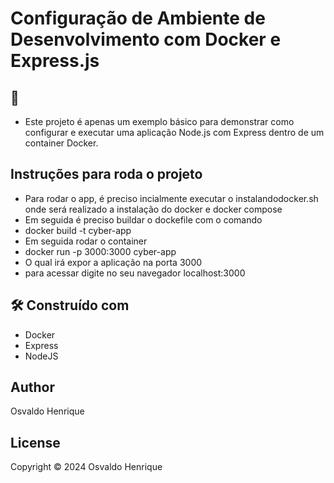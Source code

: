 # Configuração de Ambiente de Desenvolvimento com Docker e Express.js
## 🚀 
* Este projeto é apenas um exemplo básico para demonstrar como configurar e executar uma aplicação Node.js com Express dentro de um container Docker.

## Instruções para roda o projeto

* Para rodar o app, é preciso incialmente executar o instalandodocker.sh onde será realizado a instalação do docker e docker compose
* Em seguida é preciso buildar o dockefile com o comando 
* docker build -t cyber-app
* Em seguida rodar o container 
* docker run -p 3000:3000 cyber-app
* O qual irá expor a aplicação na porta 3000
* para acessar digite no seu navegador localhost:3000

## 🛠️ Construído com
- Docker
- Express
- NodeJS

## Author
Osvaldo Henrique

## License
Copyright © 2024 Osvaldo Henrique
